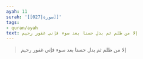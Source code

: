 ```yaml
---
ayah: 11
surah: '[[027|سورة]]'
tags:
- quran/ayah
text: إلا من ظلم ثم بدل حسنا بعد سوء فإني غفور رحيم
---
```

> إلا من ظلم ثم بدل حسنا بعد سوء فإني غفور رحيم
